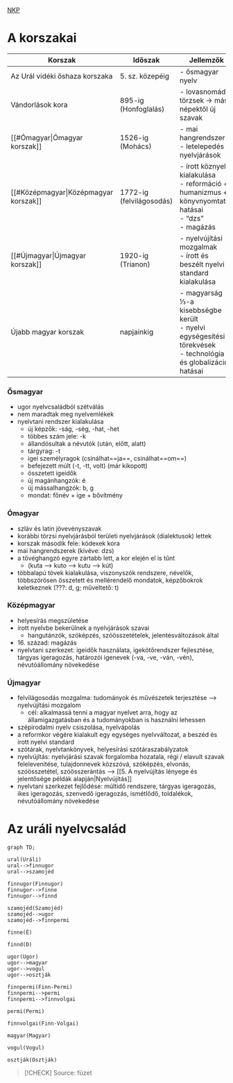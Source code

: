 
[NKP](https://www.nkp.hu/tankonyv/magyar_nyelv_11_nat2020/lecke_02_008)

# A korszakai

| Korszak                               | Időszak                  | Jellemzők                                                                                                        |
| ------------------------------------- | ------------------------ | ---------------------------------------------------------------------------------------------------------------- |
| Az Urál vidéki őshaza korszaka        | 5. sz. közepéig          | - ősmagyar nyelv                                                                                                 |
| Vándorlások kora                      | 895-ig (Honfoglalás)     | - lovasnomád törzsek → más népektől új szavak                                                                    |
| [[#Ómagyar\|Ómagyar korszak]]         | 1526-ig (Mohács)         | - mai hangrendszer<br>- letelepedés → nyelvjárások                                                               |
| [[#Középmagyar\|Középmagyar korszak]] | 1772-ig (felvilágosodás) | - írott köznyelv kialakulása<br>- reformáció + humanizmus + könyvnyomtatás hatásai<br>- “dzs”<br>- magázás       |
| [[#Újmagyar\|Újmagyar korszak]]       | 1920-ig (Trianon)        | - nyelvújítási mozgalmak<br>- írott és beszélt nyelvi standard kialakulása                                       |
| Újabb magyar korszak                  | napjainkig               | - magyarság ⅓-a kisebbségbe került<br>- nyelvi egységesítési törekvések<br>- technológia és globalizáció hatásai |

### Ősmagyar

- ugor nyelvcsaládból szétválás
- nem maradtak meg nyelvemlékek
- nyelvtani rendszer kialakulása
	- új képzők: -ság, -ség, -hat, -het
	- többes szám jele: -k
	- állandósultak a névutók (után, előtt, alatt)
	- tárgyrag: -t
	- igei személyragok (csinálhat==ja==, csinálhat==om==)
	- befejezett múlt (-t, -tt, volt) (már kikopott)
	- összetett igeidők
	- új magánhangzók: é
	- új mássalhangzók: b, g
	- mondat: főnév + ige + bővítmény

### Ómagyar

- szláv és latin jövevényszavak
- korábbi törzsi nyelvjárásból területi nyelvjárások (dialektusok) lettek
- korszak második fele: kódexek kora
- mai hangrendszerek (kivéve: dzs)
- a tővéghangzó egyre zártabb lett, a kor elején el is tűnt
	- (kuta —> kuto —> kutu —> kút)
- többalapú tövek kialakulása, viszonyszók rendszere, névelők, többszörösen összetett és mellérendelő mondatok, képzőbokrok keletkeznek (???: d, g; műveltető: t)

### Középmagyar

- helyesírás megszületése
- írott nyelvbe bekerülnek a nyelvjárások szavai
	- hangutánzók, szóképzés, szóösszetételek, jelentésváltozások által
- 16\. század: magázás
- nyelvtani szerkezet: igeidők használata, igekötőrendszer fejlesztése, tárgyas igeragozás, határozói igenevek (-va, -ve, -ván, -vén), névutóállomány növekedése

### Újmagyar

- felvilágosodás mozgalma: tudományok és művészetek terjesztése
	—> nyelvújítási mozgalom
	- cél: alkalmassá tenni a magyar nyelvet arra, hogy az államigazgatásban és a tudományokban is használni lehessen
- szépirodalmi nyelv csiszolása, nyelvápolás
- a reformkor végére kialakult egy egységes nyelvváltozat, a beszéd és írott nyelvi  standard
- szótárak, nyelvtankönyvek, helyesírási szótáraszabályzatok
- nyelvújítás: nyelvjárási szavak forgalomba hozatala, régi / elavult szavak felelevenítése, tulajdonnevek közszóvá, szóképzés, elvonás, szóösszetétel, szóösszerántás
	—> [[5. A nyelvújítás lényege és jelentősége példák alapján|Nyelvújítás]]
- nyelvtani szerkezet fejlődése: múltidő rendszere, tárgyas igeragozás, ikes igeragozás, szenvedő igeragozás, ismétlődő, toldalékok, névutóállomány növekedése

# Az uráli nyelvcsalád

```mermaid
graph TD;

ural(Uráli)
ural-->finnugor
ural-->szamojéd

finnugor(Finnugor)
finnugor-->finne
finnugor-->finnd

szamojéd(Szamojéd)
szamojéd-->ugor
szamojéd-->finnpermi

finne(É)

finnd(D)

ugor(Ugor)
ugor-->magyar
ugor-->vogul
ugor-->osztják

finnpermi(Finn-Permi)
finnpermi-->permi
finnpermi-->finnvolgai

permi(Permi)

finnvolgai(Finn-Volgai)

magyar(Magyar)

vogul(Vogul)

osztják(Osztják)

```

> [!CHECK] Source: füzet
